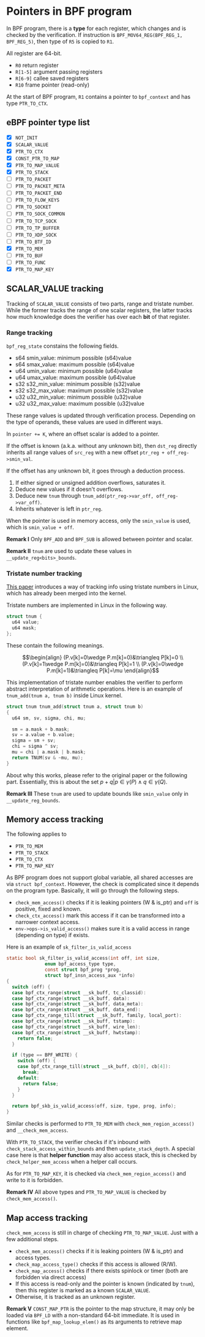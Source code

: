 # Pointers in BPF program

In BPF program, there is a **type** for each register, which changes and is
checked by the verification. If instruction is `BPF_MOV64_REG(BPF_REG_1, BPF_REG_5)`,
then type of `R5` is copied to `R1`.

All register are 64-bit.

- `R0` return register
- `R[1-5]` argument passing registers
- `R[6-9]` callee saved registers
- `R10` frame pointer (read-only)

At the start of BPF program, `R1` contains a pointer to `bpf_context` and has
type `PTR_TO_CTX`.

## eBPF pointer type list

- [x] `NOT_INIT`
- [x] `SCALAR_VALUE`
- [x] `PTR_TO_CTX`
- [x] `CONST_PTR_TO_MAP`
- [x] `PTR_TO_MAP_VALUE`
- [x] `PTR_TO_STACK`
- [ ] `PTR_TO_PACKET`
- [ ] `PTR_TO_PACKET_META`
- [ ] `PTR_TO_PACKET_END`
- [ ] `PTR_TO_FLOW_KEYS`
- [ ] `PTR_TO_SOCKET`
- [ ] `PTR_TO_SOCK_COMMON`
- [ ] `PTR_TO_TCP_SOCK`
- [ ] `PTR_TO_TP_BUFFER`
- [ ] `PTR_TO_XDP_SOCK`
- [ ] `PTR_TO_BTF_ID`
- [x] `PTR_TO_MEM`
- [ ] `PTR_TO_BUF`
- [ ] `PTR_TO_FUNC`
- [x] `PTR_TO_MAP_KEY`

## SCALAR_VALUE tracking

Tracking of `SCALAR_VALUE` consists of two parts, range and tristate number.
While the former tracks the range of one scalar registers, the latter tracks
how much knowledge does the verifier has over each **bit** of that register.

### Range tracking

`bpf_reg_state` constains the following fields.

- s64 smin_value: minimum possible (s64)value
- s64 smax_value: maximum possible (s64)value
- u64 umin_value: minimum possible (u64)value
- u64 umax_value: maximum possible (u64)value
- s32 s32_min_value: minimum possible (s32)value
- s32 s32_max_value: maximum possible (s32)value
- u32 u32_min_value: minimum possible (u32)value
- u32 u32_max_value: maximum possible (u32)value

These range values is updated through verification process.
Depending on the type of operands, these values are used in different ways.

In `pointer += K`, where an offset scalar is added to a pointer.

If the offset is known (a.k.a. without any unknown bit), then `dst_reg`
directly inherits all range values of `src_reg` with a new offset
`ptr_reg + off_reg->smin_val`.

If the offset has any unknown bit, it goes through a deduction process.

1. If either signed or unsigned addition overflows, saturates it.
2. Deduce new values if it doesn't overflows.
3. Deduce new `tnum` through `tnum_add(ptr_reg->var_off, off_reg->var_off)`.
4. Inherits whatever is left in `ptr_reg`.

When the pointer is used in memory access, only the `smin_value` is used,
which is `smin_value + off`.

**Remark I** Only `BPF_ADD` and `BPF_SUB` is allowed between pointer and scalar.

**Remark II** `tnum` are used to update these values in `__update_reg<bits>_bounds`.

### Tristate number tracking

[This paper](https://arxiv.org/pdf/2105.05398.pdf) introduces a way of tracking info
using tristate numbers in Linux, which has already been merged into the kernel.

Tristate numbers are implemented in Linux in the following way.

```c
struct tnum {
  u64 value;
  u64 mask;
};
```

These contain the following meanings.

$$\begin{align}
(P.v[k]=0\wedge P.m[k]=0)&\triangleq P[k]=0 \\
(P.v[k]=1\wedge P.m[k]=0)&\triangleq P[k]=1 \\
(P.v[k]=0\wedge P.m[k]=1)&\triangleq P[k]=\mu
\end{align}$$

This implementation of tristate number enables the verifier to perform
abstract interpretation of arithmetic operations.
Here is an example of `tnum_add(tnum a, tnum b)` inside Linux kernel.

```c
struct tnum tnum_add(struct tnum a, struct tnum b)
{
  u64 sm, sv, sigma, chi, mu;

  sm = a.mask + b.mask;
  sv = a.value + b.value;
  sigma = sm + sv;
  chi = sigma ^ sv;
  mu = chi | a.mask | b.mask;
  return TNUM(sv & ~mu, mu);
}
```

About why this works, please refer to the original paper or the following part.
Essentially, this is about the set ${p+q | p\in \gamma(P) \wedge q\in \gamma(Q)}$.

**Remark III** These `tnum` are used to update bounds like `smin_value`
only in `__update_reg_bounds`.

## Memory access tracking

The following applies to

- `PTR_TO_MEM`
- `PTR_TO_STACK`
- `PTR_TO_CTX`
- `PTR_TO_MAP_KEY`

As BPF program does not support global variable, all shared accesses are via
`struct bpf_context`. However, the check is complicated since it depends on
the program type. Basically, it will go through the following steps.

- `check_mem_access()` checks if it is leaking pointers (W & is_ptr) and `off`
    is positive, fixed and known.
- `check_ctx_access()` mark this access if it can be transformed into a narrower
    context access.
- `env->ops->is_valid_access()` makes sure it is a valid access in range (depending
    on type) if exists.

Here is an example of `sk_filter_is_valid_access`

```c
static bool sk_filter_is_valid_access(int off, int size,
              enum bpf_access_type type,
              const struct bpf_prog *prog,
              struct bpf_insn_access_aux *info)
{
  switch (off) {
  case bpf_ctx_range(struct __sk_buff, tc_classid):
  case bpf_ctx_range(struct __sk_buff, data):
  case bpf_ctx_range(struct __sk_buff, data_meta):
  case bpf_ctx_range(struct __sk_buff, data_end):
  case bpf_ctx_range_till(struct __sk_buff, family, local_port):
  case bpf_ctx_range(struct __sk_buff, tstamp):
  case bpf_ctx_range(struct __sk_buff, wire_len):
  case bpf_ctx_range(struct __sk_buff, hwtstamp):
    return false;
  }

  if (type == BPF_WRITE) {
    switch (off) {
    case bpf_ctx_range_till(struct __sk_buff, cb[0], cb[4]):
      break;
    default:
      return false;
    }
  }

  return bpf_skb_is_valid_access(off, size, type, prog, info);
}
```

Similar checks is performed to `PTR_TO_MEM` with `check_mem_region_access()` and
`__check_mem_access`.

With `PTR_TO_STACK`, the verifier checks if it's inbound with `check_stack_access_within_bounds`
and then `update_stack_depth`. A special case here is that **helper function**
may also access stack, this is checked by `check_helper_mem_access`
when a helper call occurs.

As for `PTR_TO_MAP_KEY`, it is checked via `check_mem_region_access()` and write
to it is forbidden.

**Remark IV** All above types and `PTR_TO_MAP_VALUE` is checked by `check_mem_access()`.

## Map access tracking

`check_mem_access` is still in charge of checking `PTR_TO_MAP_VALUE`. Just with
a few additional steps.

- `check_mem_access()` checks if it is leaking pointers (W & is_ptr) and access types.
- `check_map_access_type()` checks if this access is allowed (R/W).
- `check_map_access()` checks if there exists spinlock or timer (both are
    forbidden via direct access)
- If this access is read-only and the pointer is known (indicated by `tnum`),
    then this register is marked as a known `SCALAR_VALUE`.
- Otherwise, it is tracked as an unknown register.

**Remark V** `CONST_MAP_PTR` is the pointer to the map structure, it may only
be loaded via `BPF_LD` with a non-standard 64-bit immediate. It is used in functions
like `bpf_map_lookup_elem()` as its arguments to retrieve map element.

